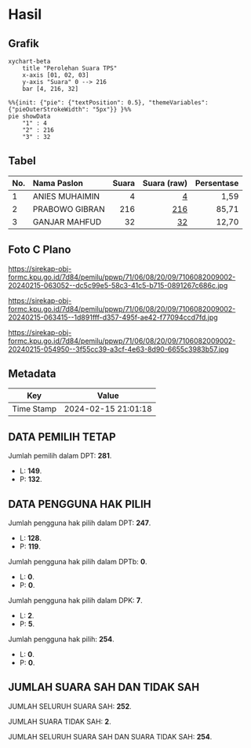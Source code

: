 # Hasil

## Grafik

```mermaid
xychart-beta
    title "Perolehan Suara TPS"
    x-axis [01, 02, 03]
    y-axis "Suara" 0 --> 216
    bar [4, 216, 32]
```

```mermaid
%%{init: {"pie": {"textPosition": 0.5}, "themeVariables": {"pieOuterStrokeWidth": "5px"}} }%%
pie showData
    "1" : 4
    "2" : 216
    "3" : 32
```

## Tabel

| No. | Nama Paslon    | Suara | Suara (raw) | Persentase |
|:--- |:-------------- | -----:| -----------:| ----------:|
| 1   | ANIES MUHAIMIN | 4     | [4][p-1]    | 1,59       |
| 2   | PRABOWO GIBRAN | 216   | [216][p-2]  | 85,71      |
| 3   | GANJAR MAHFUD  | 32    | [32][p-3]   | 12,70      |


[p-1]: https://github.com/gigit-pemilu/pemilu-2024-71-sulawesi-utara/blob/main/pilpres/hitung-suara/sub/71-sulawesi-utara/sub/06-minahasa-utara/sub/08-kalawat/sub/2009-kawangkoan-baru/sub/002-tps/sub/paslon-1.txt
[p-2]: https://github.com/gigit-pemilu/pemilu-2024-71-sulawesi-utara/blob/main/pilpres/hitung-suara/sub/71-sulawesi-utara/sub/06-minahasa-utara/sub/08-kalawat/sub/2009-kawangkoan-baru/sub/002-tps/sub/paslon-2.txt
[p-3]: https://github.com/gigit-pemilu/pemilu-2024-71-sulawesi-utara/blob/main/pilpres/hitung-suara/sub/71-sulawesi-utara/sub/06-minahasa-utara/sub/08-kalawat/sub/2009-kawangkoan-baru/sub/002-tps/sub/paslon-3.txt

## Foto C Plano

https://sirekap-obj-formc.kpu.go.id/7d84/pemilu/ppwp/71/06/08/20/09/7106082009002-20240215-063052--dc5c99e5-58c3-41c5-b715-0891267c686c.jpg

https://sirekap-obj-formc.kpu.go.id/7d84/pemilu/ppwp/71/06/08/20/09/7106082009002-20240215-063415--1d891fff-d357-495f-ae42-f77094ccd7fd.jpg

https://sirekap-obj-formc.kpu.go.id/7d84/pemilu/ppwp/71/06/08/20/09/7106082009002-20240215-054950--3f55cc39-a3cf-4e63-8d90-6655c3983b57.jpg


## Metadata

| Key        | Value               |
| ---------- | ------------------- |
| Time Stamp | 2024-02-15 21:01:18 |


## DATA PEMILIH TETAP

Jumlah pemilih dalam DPT: **281**.
 * L: **149**.
 * P: **132**.

## DATA PENGGUNA HAK PILIH

Jumlah pengguna hak pilih dalam DPT: **247**.
 * L: **128**.
 * P: **119**.

Jumlah pengguna hak pilih dalam DPTb: **0**.
 * L: **0**.
 * P: **0**.

Jumlah pengguna hak pilih dalam DPK: **7**.
 * L: **2**.
 * P: **5**.

Jumlah pengguna hak pilih: **254**.
 * L: **0**.
 * P: **0**.

## JUMLAH SUARA SAH DAN TIDAK SAH

JUMLAH SELURUH SUARA SAH: **252**.

JUMLAH SUARA TIDAK SAH: **2**.

JUMLAH SELURUH SUARA SAH DAN SUARA TIDAK SAH: **254**.


